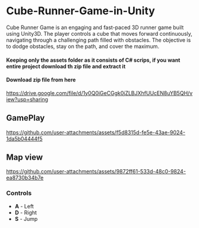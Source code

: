 # Cube-Runner-Game-in-Unity
Cube Runner Game is an engaging and fast-paced 3D runner game built using Unity3D. The player controls a cube that moves forward continuously, navigating through a challenging path filled with obstacles. The objective is to dodge obstacles, stay on the path, and cover the maximum.
#### Keeping only the assets folder as it consists of C# scrips, if you want entire project download th zip file and extract it
#### Download zip file from here
https://drive.google.com/file/d/1y0Q0iGeCGgk0jZLBJXhfUUcEN8uYB5QH/view?usp=sharing

## GamePlay
https://github.com/user-attachments/assets/f5d8315d-fe5e-43ae-9024-1da5b04444f5

## Map view
https://github.com/user-attachments/assets/9872ff61-533d-48c0-9824-ea8730b34b7e

### Controls
- **A** - Left
- **D** - Right
- **S** - Jump
